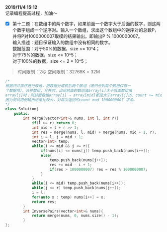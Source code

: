 **2019/11/4 15:12**  
记录编程提高过程，加油～
- [x] 第十二题：在数组中的两个数字，如果前面一个数字大于后面的数字，则这两个数字组成一个逆序对。输入一个数组，求出这个数组中的逆序对的总数P，并将P对1000000007取模的结果输出。即输出P % 1000000007。  
输入描述：题目保证输入的数组中没有相同的数字。      
数据范围：对于50%的数据，size <= 10^4；  
对于75%的数据，size <= 10^5；  
对于100%的数据，size <= 2 * 10^5；
> 时间限制：2秒  空间限制：32768K = 32M
```cpp
/*
根据归并排序进行改进，把数据分成前后两个数组（递归分到每个数组仅有一 
个数据项），合并数组，合并时，出现前面的数组值array[i]大于后面数组值 
array[j]时；则前面数组array[i] ~ array[mid]都是大于array[j]的，count += mid - i + 1。 
因为测试用例输出结果比较大，对每次返回的count mod 1000000007 求余。
*/
class Solution{
    public:
        int merge(vector<int>& nums, int l, int r){
            if(l >= r) return 0;
            int mid = l + r >> 1;
            int res = merge(nums, l, mid) + merge(nums, mid + 1, r);
            int i = l, j = mid + 1;
            vector<int> temp;
            while(i <= mid && j <= r){
                if(nums[i] <= nums[j]) temp.push_back(nums[i++]);
                else{
                    temp.push_back(nums[j++]);
                    res += mid - i + 1;
                    if(res > 1000000007) res = res % 1000000007;
                }
            }
            while(i <= mid) temp.push_back(nums[i++]);
            while(j <= r) temp.push_back(nums[j++]);
            i = l;
            for(auto x : temp) nums[i++] = x;
            return res;
        }
        int InversePairs(vector<int>& nums){
            return merge(nums, 0, nums.size() - 1);
        }
};
```
